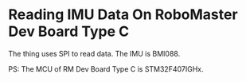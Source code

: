 # Reading IMU Data On RoboMaster Dev Board Type C

The thing uses SPI to read data. The IMU is BMI088.

PS: The MCU of RM Dev Board Type C is STM32F407IGHx.
